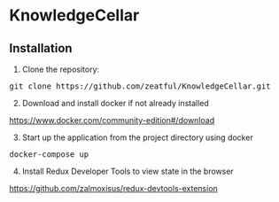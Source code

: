 # KnowledgeCellar

## Installation
1. Clone the repository:
  <pre>git clone https://github.com/zeatful/KnowledgeCellar.git</pre>

2. Download and install docker if not already installed

https://www.docker.com/community-edition#/download

3. Start up the application from the project directory using docker
  <pre>docker-compose up</pre>

4. Install Redux Developer Tools to view state in the browser
  
  https://github.com/zalmoxisus/redux-devtools-extension